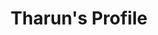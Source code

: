 ---
title: Tharun's Profile
full_name: Tharun Kumar Reddy Polu
layout: fellow
img: https://avatars.githubusercontent.com/u/62342666?v=4
location: Maryland, USA
email: polutharun528@gmail.com
linkedin: https://www.linkedin.com/in/polu-tharun-kumar-reddy/
twitter: https://twitter.com/tharunreddypolu
github: https://github.com/TharunKumarReddyPolu
description: Please include a short bio!
university: University of Maryland, College Park
interests: Programming Memes, Pubg, Open Source, System Design, Software Engineering, Food
favorite_programming_language: Python
---